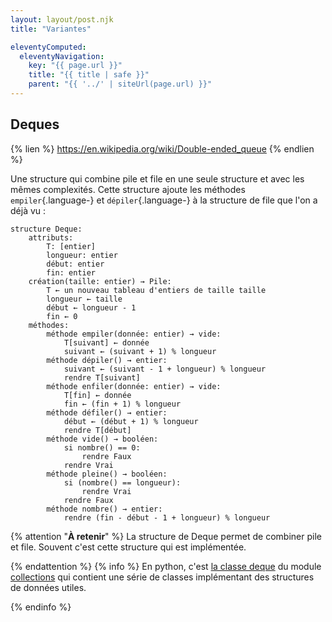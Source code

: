 ```yaml
---
layout: layout/post.njk
title: "Variantes"

eleventyComputed:
  eleventyNavigation:
    key: "{{ page.url }}"
    title: "{{ title | safe }}"
    parent: "{{ '../' | siteUrl(page.url) }}"
---
```


## Deques

{% lien %}
<https://en.wikipedia.org/wiki/Double-ended_queue>
{% endlien %}

Une structure qui combine pile et file en une seule structure et avec les mêmes complexités. Cette structure ajoute les méthodes `empiler`{.language-} et `dépiler`{.language-} à la structure de file que l'on a déjà vu :

```pseudocode
structure Deque:
    attributs:
        T: [entier]
        longueur: entier
        début: entier
        fin: entier
    création(taille: entier) → Pile:
        T ← un nouveau tableau d'entiers de taille taille
        longueur ← taille
        début ← longueur - 1
        fin ← 0
    méthodes:
        méthode empiler(donnée: entier) → vide:
            T[suivant] ← donnée
            suivant ← (suivant + 1) % longueur
        méthode dépiler() → entier:
            suivant ← (suivant - 1 + longueur) % longueur
            rendre T[suivant]
        méthode enfiler(donnée: entier) → vide:
            T[fin] ← donnée
            fin ← (fin + 1) % longueur
        méthode défiler() → entier:
            début ← (début + 1) % longueur
            rendre T[début]
        méthode vide() → booléen:
            si nombre() == 0:
                rendre Faux
            rendre Vrai
        méthode pleine() → booléen:
            si (nombre() == longueur):
                rendre Vrai
            rendre Faux
        méthode nombre() → entier:
            rendre (fin - début - 1 + longueur) % longueur
```

{% attention "**À retenir**" %}
La structure de Deque permet de combiner pile et file. Souvent c'est cette structure qui est implémentée.

{% endattention %}
{% info %}
En python, c'est [la classe deque](https://docs.python.org/fr/3.13/library/collections.html#collections.deque) du module [collections](https://docs.python.org/fr/3.13/library/collections.html) qui contient une série de classes implémentant des structures de données utiles.

{% endinfo %}
